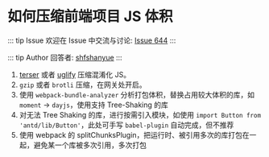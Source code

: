 # 如何压缩前端项目 JS 体积



::: tip Issue 
 欢迎在 Issue 中交流与讨论: [Issue 644](https://github.com/shfshanyue/Daily-Question/issues/644) 
:::

::: tip Author 
回答者: [shfshanyue](https://github.com/shfshanyue) 
:::

1. [terser](https://github.com/terser/terser) 或者 [uglify](https://github.com/mishoo/UglifyJS) 压缩混淆化 JS。
2. `gzip` 或者 `brotli` 压缩，在网关处开启。
3. 使用 `webpack-bundle-analyzer` 分析打包体积，替换占用较大体积的库，如 `moment` -> `dayjs`，使用支持 Tree-Shaking 的库
4. 对无法 Tree Shaking 的库，进行按需引入模块，如使用 `import Button from 'antd/lib/Button'`，此处可手写 `babel-plugin` 自动完成，但不推荐
4. 使用 webpack 的 splitChunksPlugin，把运行时、被引用多次的库打包在一起，避免某一个库被多次引用，多次打包